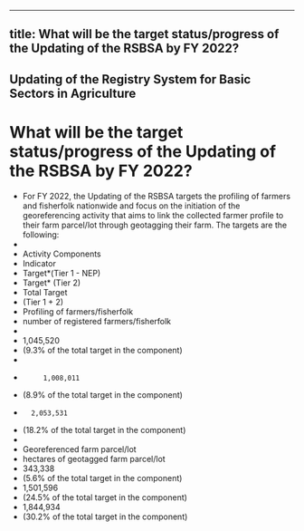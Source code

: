 --- 
 title: What will be the target status/progress of the Updating of the RSBSA by FY 2022?
 ---

## Updating of the Registry System for Basic Sectors in Agriculture

# What will be the target status/progress of the Updating of the RSBSA by FY 2022?


 - For FY 2022, the Updating of the RSBSA targets the profiling of farmers and fisherfolk nationwide and focus on the initiation of the georeferencing activity that aims to link the collected farmer profile to their farm parcel/lot through geotagging their farm. The targets are the following:
 - 
 - Activity Components
 - Indicator
 - Target*(Tier 1 - NEP)
 - Target* (Tier 2)
 - Total Target 
 - (Tier 1 + 2)
 - Profiling of farmers/fisherfolk
 - number of registered farmers/fisherfolk
 - 
 - 1,045,520
 - (9.3% of the total target in the component) 
 -          
 -          1,008,011
 - (8.9% of the total target in the component)
 -       2,053,531
 - (18.2% of the total target in the component)
 -  
 - Georeferenced farm parcel/lot
 - hectares of geotagged farm parcel/lot
 - 343,338
 - (5.6% of the total target in the component) 
 - 1,501,596
 - (24.5% of the total target in the component)
 - 1,844,934
 - (30.2% of the total target in the component)
